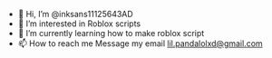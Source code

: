 - 👋 Hi, I’m @inksans11125643AD
- 👀 I’m interested in Roblox scripts
- 🌱 I’m currently learning how to make roblox script
- 📫 How to reach me Message my email lil.pandalolxd@gmail.com

<!---
inksans11125643AD/inksans11125643AD is a ✨ special ✨ repository because its `README.md` (this file) appears on your GitHub profile.
You can click the Preview link to take a look at your changes.
--->
